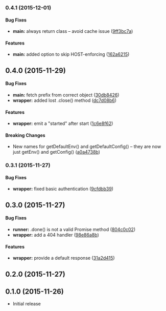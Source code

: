 ### 0.4.1 (2015-12-01)


#### Bug Fixes

* **main:** always return class – avoid cache issue ([9ff3bc7a](https://github.com/voxpelli/node-vp-express-wrapper/commit/9ff3bc7a62200339aea589811b4436930a420741))


#### Features

* **main:** added option to skip HOST-enforcing ([162a6215](https://github.com/voxpelli/node-vp-express-wrapper/commit/162a6215067c5911e955efbedf732de7d3a20500))


## 0.4.0 (2015-11-29)


#### Bug Fixes

* **main:** fetch prefix from correct object ([30db8426](https://github.com/voxpelli/node-vp-express-wrapper/commit/30db8426d8768ac2f13e84f4446c547123c908b6))
* **wrapper:** added lost .close() method ([dc7d08b6](https://github.com/voxpelli/node-vp-express-wrapper/commit/dc7d08b687a9d85af8b3d40ffce4079accf2b0f5))


#### Features

* **wrapper:** emit a "started" after start ([1c6e8f62](https://github.com/voxpelli/node-vp-express-wrapper/commit/1c6e8f62bde3f5774c722c34368e9c320f272c34))


#### Breaking Changes

* New names for getDefaultEnv() and getDefaultConfig() – they are now just getEnv() and getConfig()
 ([a0a4738b](https://github.com/voxpelli/node-vp-express-wrapper/commit/a0a4738b26d128407fda07e0f75eacc254af28e3))


### 0.3.1 (2015-11-27)


#### Bug Fixes

* **wrapper:** fixed basic authentication ([9cfdbb39](https://github.com/voxpelli/node-vp-express-wrapper/commit/9cfdbb3971fd824932a6655ce925215e1b7d8407))


## 0.3.0 (2015-11-27)


#### Bug Fixes

* **runner:** .done() is not a valid Promise method ([804c0c02](https://github.com/voxpelli/node-vp-express-wrapper/commit/804c0c020c0bbe85bdd23b4bdf1c4f652620d81d))
* **wrapper:** add a 404 handler ([98e86a8b](https://github.com/voxpelli/node-vp-express-wrapper/commit/98e86a8b273356496b750c09f5ed8819c86cf5fa))


#### Features

* **wrapper:** provide a default response ([31a2d415](https://github.com/voxpelli/node-vp-express-wrapper/commit/31a2d415fb70ff8658e66d82219e90c0cb8ea53a))


## 0.2.0 (2015-11-27)


## 0.1.0 (2015-11-26)

* Initial release

